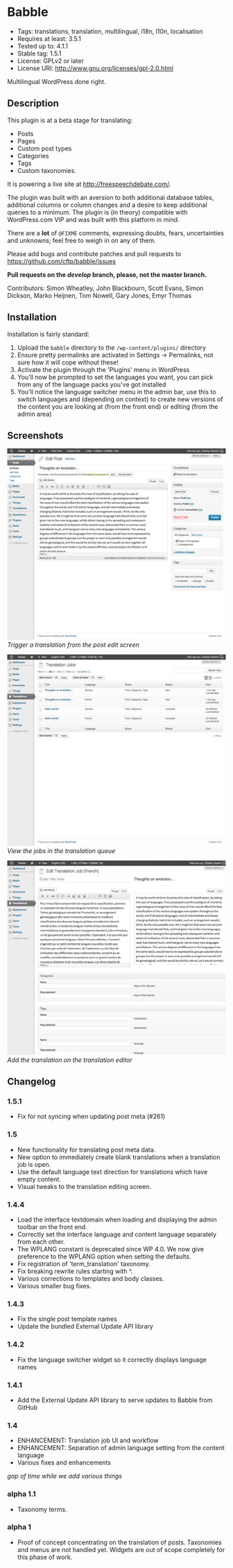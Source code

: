 # Babble

* Tags: translations, translation, multilingual, i18n, l10n, localisation
* Requires at least: 3.5.1
* Tested up to: 4.1.1
* Stable tag: 1.5.1
* License: GPLv2 or later
* License URI: http://www.gnu.org/licenses/gpl-2.0.html

Multilingual WordPress done right.

## Description

This plugin is at a beta stage for translating:

 * Posts
 * Pages
 * Custom post types
 * Categories
 * Tags
 * Custom taxonomies.

It is powering a live site at http://freespeechdebate.com/.

The plugin was built with an aversion to both additional database tables, additional columns 
or column changes and a desire to keep additional queries to a minimum. The plugin is (in theory)
compatible with WordPress.com VIP and was built with this platform in mind.

There are a **lot** of `@FIXME` comments, expressing doubts, fears, uncertainties and 
unknowns; feel free to weigh in on any of them.

Please add bugs and contribute patches and pull requests to https://github.com/cftp/babble/issues

**Pull requests on the *develop* branch, please, not the master branch.**

Contributors: Simon Wheatley, John Blackbourn, Scott Evans, Simon Dickson, Marko Heijnen, Tom Nowell, Gary Jones, Emyr Thomas

## Installation

Installation is fairly standard:

1. Upload the `babble` directory to the `/wp-content/plugins/` directory
2. Ensure pretty permalinks are activated in Settings -> Permalinks, not sure how it will cope without these!
3. Activate the plugin through the 'Plugins' menu in WordPress
4. You'll now be prompted to set the languages you want, you can pick from any of the language packs you've got installed
5. You'll notice the language switcher menu in the admin bar, use this to switch languages and (depending on context) to create new versions of the content you are looking at (from the front end) or editing (from the admin area)

## Screenshots

![Trigger a translation from the post edit screen](screenshot-1.png "Trigger a translation from the post edit screen")     
_Trigger a translation from the post edit screen_

![View the jobs in the translation queue](screenshot-2.png "View the jobs in the translation queue")     
_View the jobs in the translation queue_

![Add the translation on the translation editor](screenshot-3.png "Add the translation on the translation editor")     
_Add the translation on the translation editor_

## Changelog

### 1.5.1

* Fix for not syncing when updating post meta (#261)

### 1.5

* New functionality for translating post meta data.
* New option to immediately create blank translations when a translation job is open.
* Use the default language text direction for translations which have empty content.
* Visual tweaks to the translation editing screen.

### 1.4.4

* Load the interface textdomain when loading and displaying the admin toolbar on the front end.
* Correctly set the interface language and content language separately from each other.
* The WPLANG constant is deprecated since WP 4.0. We now give preference to the WPLANG option when setting the defaults.
* Fix registration of 'term_translation' taxonomy.
* Fix breaking rewrite rules starting with ^.
* Various corrections to templates and body classes.
* Various smaller bug fixes.

### 1.4.3

* Fix the single post template names
* Update the bundled External Update API library

### 1.4.2

* Fix the language switcher widget so it correctly displays language names

### 1.4.1

* Add the External Update API library to serve updates to Babble from GitHub

### 1.4

* ENHANCEMENT: Translation job UI and workflow
* ENHANCEMENT: Separation of admin language setting from the content language
* Various fixes and enhancements

*gap of time while we add various things*

### alpha 1.1 

* Taxonomy terms.

### alpha 1 

* Proof of concept concentrating on the translation of posts. Taxonomies and menus are not handled yet. Widgets are out of scope completely for this phase of work.

